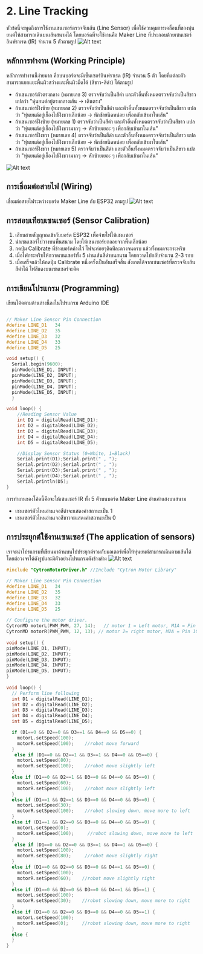 # 2. Line Tracking
หัวข้อนี้จะพูดถึงการใช้งานเซนเซอร์ตรวจจับเส้น (Line Sensor) เพื่อใช้ควบคุมการเคลื่อนที่ของหุ่นยนต์ให้สามารถเดินบนเส้นสนามได้ โดยบอร์ดที่จะใช้งานคือ Maker Line ที่ประกอบด้วยเซนเซอร์อินฟราเรด (IR) จำนวน 5 ตัวตามรูป
![Alt text](https://github.com/Coachieees/AutomationRobotics-CampCMU2025/blob/main/Images/MakerLine.png?raw=true)
## หลักการทำงาน (Working Principle)
หลักการทำงานนี้ง่ายมาก คือบนบอร์ดจะมีเซ็นเซอร์อินฟราเรด (IR) จำนวน 5 ตัว โดยที่แต่ละตัวสามารถแยกแยะพื้นผิวสว่างและพื้นผิวมืดได้ (สีขาว-สีดำ) ได้ตามรูป
- ถ้าเซนเซอร์ตัวตรงกลาง (หมายเลข 3) ตรวจจับว่าเป็นสีดำ และตัวอื่นทั้งหมดตรวจจับว่าเป็นสีขาว แปลว่า "หุ่นยนต์อยู่ตรงกลางเส้น -> เดินตรง"
- ถ้าเซนเซอร์ฝั่งซ้าย (หมายเลข 2) ตรวจจับว่าเป็นสีดำ และตัวอื่นทั้งหมดตรวจจับว่าเป็นสีขาว แปลว่า "หุ่นยนต์อยู่เยื้องไปฝั่งขวาเล็กน้อย -> หักซ้ายนิดหน่อย เพื่อกลับเข้ามาในเส้น"
- ถ้าเซนเซอร์ฝั่งซ้าย (หมายเลข 1) ตรวจจับว่าเป็นสีดำ และตัวอื่นทั้งหมดตรวจจับว่าเป็นสีขาว แปลว่า "หุ่นยนต์อยู่เยื้องไปฝั่งขวามากๆ -> หักซ้ายเยอะ ๆ เพื่อกลับเข้ามาในเส้น"
- ถ้าเซนเซอร์ฝั่งขวา (หมายเลข 4) ตรวจจับว่าเป็นสีดำ และตัวอื่นทั้งหมดตรวจจับว่าเป็นสีขาว แปลว่า "หุ่นยนต์อยู่เยื้องไปฝั่งขวาเล็กน้อย -> หักซ้ายนิดหน่อย เพื่อกลับเข้ามาในเส้น"
- ถ้าเซนเซอร์ฝั่งขวา (หมายเลข 5) ตรวจจับว่าเป็นสีดำ และตัวอื่นทั้งหมดตรวจจับว่าเป็นสีขาว แปลว่า "หุ่นยนต์อยู่เยื้องไปฝั่งขวามากๆ -> หักซ้ายเยอะ ๆ เพื่อกลับเข้ามาในเส้น"

![Alt text](https://github.com/Coachieees/AutomationRobotics-CampCMU2025/blob/main/Images/LineFollowPrinc.png?raw=true)

## การเชื่อมต่อสายไฟ (Wiring)
เชื่อมต่อสายไฟระหว่างบอร์ด Maker Line กับ ESP32 ตามรูป
![Alt text](https://github.com/Coachieees/AutomationRobotics-CampCMU2025/blob/main/Images/LineFollowDiagram.png?raw=true)

## การสอบเทียบเซนเซอร์ (Sensor Calibration)
1. เสียบสายสัญญาณเข้ากับบอร์ด ESP32 เพื่อจ่ายไฟให้เซนเซอร์
2. นำเซนเซอร์ไปวางบนพื้นสนาม โดยให้เซนเซอร์ยกลอยจากพื้นเล็กน้อย
3. กดปุ่ม Calibrate ที่ข้างบอร์ดค้างไว้ ไฟจะค่อยๆติดทีละดวงจนครบ แล้วทั้งหมดจะกระพริบ
4. เมื่อไฟกระพริบให้กวาดเซนเซอร์ทั้ง 5 ผ่านเส้นสีดำบนสนาม โดยกวาดไปกลับจำนวน 2-3 รอบ
5. เมื่อเสร็จแล้วให้กดปุ่ม Calibrate หนึ่งครั้งเป็นอันเสร็จสิ้น สังเกตได้จากเซนเซอร์ที่ตรวจจับเส้นสีดำได้ ไฟสีแดงบนเซนเซอร์จะติด

## การเขียนโปรแกรม (Programming)
เขียนโค้ดตามด้านล่างนี้ลงในโปรแกรม Arduino IDE
```cpp

// Maker Line Sensor Pin Connection
#define LINE_D1   34
#define LINE_D2   35
#define LINE_D3   32
#define LINE_D4   33
#define LINE_D5   25

void setup() {
  Serial.begin(9600);
  pinMode(LINE_D1, INPUT);
  pinMode(LINE_D2, INPUT);
  pinMode(LINE_D3, INPUT);
  pinMode(LINE_D4, INPUT);
  pinMode(LINE_D5, INPUT);
  }

void loop() {
    //Reading Sensor Value
    int D1 = digitalRead(LINE_D1);
    int D2 = digitalRead(LINE_D2);
    int D3 = digitalRead(LINE_D3);
    int D4 = digitalRead(LINE_D4);
    int D5 = digitalRead(LINE_D5);

    //Display Sensor Status (0=White, 1=Black)
    Serial.print(D1);Serial.print(" , ");
    Serial.print(D2);Serial.print(" , ");
    Serial.print(D3);Serial.print(" , ");
    Serial.print(D4);Serial.print(" , ");
    Serial.println(D5);
}
```
การทำงานของโค้ดนี้คือจะให้เซนเซอร์ IR ทั้ง 5 ตัวบนบอร์ด Maker Line อ่านค่าแสงบนสนาม 
- เซนเซอร์ตัวไหนอ่านเจอสีดำจะแสดงค่าสถานะเป็น 1
- เซนเซอร์ตัวไหนอ่านเจอสีขาวจะแสดงค่าสถานะเป็น 0

## การประยุกต์ใช้งานเซนเซอร์ (The application of sensors)
เราจะนำโปรแกรมที่เขียนมาด้านบนไปประยุกต์รวมกับมอเตอร์เพื่อให้หุ่นยนต์สามารถเดินตามเส้นได้โดยต่อวงจรได้ดังรูปและมีตัวอย่างโปรแกรมดังข้างล่าง
![Alt text](https://github.com/Coachieees/AutomationRobotics-CampCMU2025/blob/main/Images/IntLineFollowDiagram.png?raw=true)
```cpp
#include "CytronMotorDriver.h" //Include "Cytron Motor Library"
  
// Maker Line Sensor Pin Connection
#define LINE_D1   34
#define LINE_D2   35
#define LINE_D3   32
#define LINE_D4   33
#define LINE_D5   25
  
// Configure the motor driver.
CytronMD motorL(PWM_PWM, 27, 14);   // motor 1 = Left motor, M1A = Pin 3, M1B = Pin 9.
CytronMD motorR(PWM_PWM, 12, 13); // motor 2= right motor, M2A = Pin 10, M2B = Pin 11.
  
void setup() {
pinMode(LINE_D1, INPUT);
pinMode(LINE_D2, INPUT);
pinMode(LINE_D3, INPUT);
pinMode(LINE_D4, INPUT);
pinMode(LINE_D5, INPUT);
}
  
void loop() {
  // Perform line following
  int D1 = digitalRead(LINE_D1);
  int D2 = digitalRead(LINE_D2);
  int D3 = digitalRead(LINE_D3);
  int D4 = digitalRead(LINE_D4);
  int D5 = digitalRead(LINE_D5);

  if (D1==0 && D2==0 && D3==1 && D4==0 && D5==0) {
    motorL.setSpeed(100);   
    motorR.setSpeed(100);    //robot move forward
  }
   else if (D1==0 && D2==1 && D3==1 && D4==0 && D5==0) {
    motorL.setSpeed(80);   
    motorR.setSpeed(100);    //robot move slightly left
  }
  else if (D1==0 && D2==1 && D3==0 && D4==0 && D5==0) {
    motorL.setSpeed(60);   
    motorR.setSpeed(100);    //robot move slightly left
  }
  else if (D1==1 && D2==1 && D3==0 && D4==0 && D5==0) {
    motorL.setSpeed(30);   
    motorR.setSpeed(100);    //robot slowing down, move more to left
  }
  else if (D1==1 && D2==0 && D3==0 && D4==0 && D5==0) {
    motorL.setSpeed(0);   
    motorR.setSpeed(100);     //robot slowing down, move more to left
  }
   else if (D1==0 && D2==0 && D3==1 && D4==1 && D5==0) {
    motorL.setSpeed(100);   
    motorR.setSpeed(80);     //robot move slightly right
  }
  else if (D1==0 && D2==0 && D3==0 && D4==1 && D5==0) {
    motorL.setSpeed(100);   
    motorR.setSpeed(60);    //robot move slightly right
  }
  else if (D1==0 && D2==0 && D3==0 && D4==1 && D5==1) {
    motorL.setSpeed(100);   
    motorR.setSpeed(30);    //robot slowing down, move more to right
  }
  else if (D1==0 && D2==0 && D3==0 && D4==0 && D5==1) {
    motorL.setSpeed(100);   
    motorR.setSpeed(0);     //robot slowing down, move more to right
  }
  else {
  }
}
```
